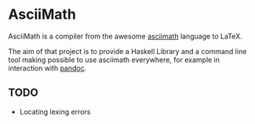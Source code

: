 # AsciiMath

AsciiMath is a compiler from the awesome [asciimath](http://asciimath.org/)
language to LaTeX.

The aim of that project is to provide a Haskell Library and a command line tool
making possible to use asciimath everywhere, for example in interaction with
[pandoc](http://pandoc.org/scripting.html).

## TODO

* Locating lexing errors

